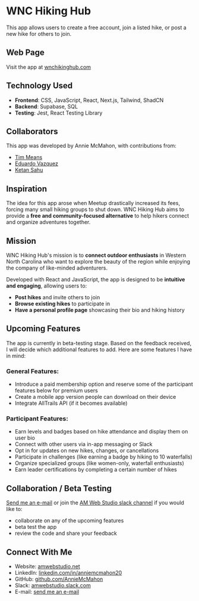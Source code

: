 # WNC Hiking Hub
This app allows users to create a free account, join a listed hike, or post a new hike for others to join.

## Web Page
Visit the app at [wnchikinghub.com](https://wnchikinghub.com/)

## Technology Used
* **Frontend**: CSS, JavaScript, React, Next.js, Tailwind, ShadCN
* **Backend**: Supabase, SQL
* **Testing**: Jest, React Testing Library

## Collaborators
This app was developed by Annie McMahon, with contributions from:
* [Tim Means](https://github.com/tbmeans)
* [Eduardo Vazquez](https://github.com/vazquezea96)
* [Ketan Sahu](https://github.com/ketansahugit)

## Inspiration
The idea for this app arose when Meetup drastically increased its fees, forcing many small hiking groups to shut down.  WNC Hiking Hub aims to provide a **free and community-focused alternative** to help hikers connect and organize adventures together.

## Mission
WNC Hiking Hub's mission is to **connect outdoor enthusiasts** in Western North Carolina who want to explore the beauty of the region while enjoying the company of like-minded adventurers. 

Developed with React and JavaScript, the app is designed to be **intuitive and engaging**, allowing users to:
* **Post hikes** and invite others to join
* **Browse existing hikes** to participate in
* **Have a personal profile page** showcasing their bio and hiking history

## Upcoming Features
The app is currently in beta-testing stage. Based on the feedback received, I will decide which additional features to add. Here are some features I have in mind:

### General Features:
* Introduce a paid membership option and reserve some of the participant features below for premium users
* Create a mobile app version people can download on their device
* Integrate AllTrails API (if it becomes available)

### Participant Features:
* Earn levels and badges based on hike attendance and display them on user bio
* Connect with other users via in-app messaging or Slack
* Opt in for updates on new hikes, changes, or cancellations
* Participate in challenges (like earning a badge by hiking to 10 waterfalls)
* Organize specialized groups (like women-only, waterfall enthusiasts)
* Earn leader certifications by completing a certain number of hikes

## Collaboration / Beta Testing
[Send me an e-mail](mailto:annie@amwebstudio.net) or join the [AM Web Studio slack channel](https://amwebstudio.slack.com) if you would like to:
* collaborate on any of the upcoming features
* beta test the app
* review the code and share your feedback

## Connect With Me
* Website: [amwebstudio.net](https://amwebstudio.net)
* LinkedIn: [linkedin.com/in/anniemcmahon20](https://www.linkedin.com/in/anniemcmahon20)
* GitHub: [github.com/AnnieMcMahon](https://github.com/AnnieMcMahon)
* Slack: [amwebstudio.slack.com](https://amwebstudio.slack.com)
* E-mail: [send me an e-mail](mailto:annie@amwebstudio.net)
